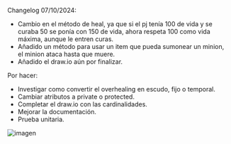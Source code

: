 Changelog 07/10/2024:

- Cambio en el método de heal, ya que si el pj tenía 100 de vida y se curaba 50 se ponía con 150 de vida, ahora respeta 100 como vida máxima, aunque le entren curas.
- Añadido un método para usar un item que pueda sumonear un minion, el minion ataca hasta que muere.
- Añadido el draw.io aún por finalizar.

Por hacer:

- Investigar como convertir el overhealing en escudo, fijo o temporal.
- Cambiar atributos a private o protected.
- Completar el draw.io con las cardinalidades.
- Mejorar la documentación.
- Prueba unitaria.

![imagen](https://github.com/user-attachments/assets/9e3516ef-ef8b-4d4f-84c1-05ea3a0c5d82)
